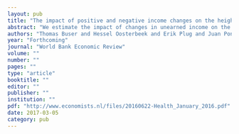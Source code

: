 ```yaml
---
layout: pub
title: "The impact of positive and negative income changes on the height and weight of young children"
abstract: "We estimate the impact of changes in unearned income on the height and weight of young children in a developing country. As source of variation we use changes in the eligibility criteria for receipt of an unconditional cash transfer in Ecuador. Two years after families lost the transfer, which they had received for seven years, their young children weigh less, and are shorter and more likely to be stunted than young children in families that kept the cash transfer. We find no effect on the height and weight of young children two years after gaining the cash transfer. Information on household expenditures suggests that a reduction of food expenditures by households that lost the transfer is the main mechanism behind this finding"
authors: "Thomas Buser and Hessel Oosterbeek and Erik Plug and Juan Ponce and Jose Rosero"
year: "Forthcoming"
journal: "World Bank Economic Review"
volume: ""
number: ""
pages: ""
type: "article"
booktitle: ""
editor: ""
publisher: ""
institution: ""
pdf: "http://www.economists.nl/files/20160622-Health_January_2016.pdf"
date: 2017-03-05
category: pub
---
```


